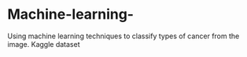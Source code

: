 # Machine-learning-
Using machine learning techniques to classify types of cancer from the image. Kaggle dataset 
